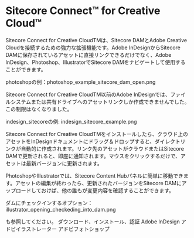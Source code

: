 # Sitecore Connect™ for Creative Cloud™

Sitecore Connect for Creative CloudTMは、Sitecore DAMとAdobe Creative Cloudを接続するための強力な拡張機能です。Adobe InDesignからSitecore DAMに保存されているアセットに直接リンクできるだけでなく、Adobe InDesign、Photoshop、IllustratorでSitecore DAMをナビゲートして使用することができます。

photoshopの例：photoshop_example_sitecore_dam_open.png

Sitecore Connect for Creative CloudTM以前のAdobe InDesignでは、ファイルシステムまたは共有ドライブへのアセットリンクしか作成できませんでした。この制限はなくなりました。

indesign_sitecoreの例: indesign_sitecore_example.png

Sitecore Connect for Creative CloudTMをインストールしたら、クラウド上のアセットをInDesignドキュメントにドラッグ＆ドロップすると、ダイレクトリンクが自動的に作成されます。リンク先のアセットがクラウドまたはSitecore DAMで更新されると、即座に通知されます。マウスをクリックするだけで、アセットは最新バージョンに更新されます。

PhotoshopやIllustratorでは、Sitecore Content Hubパネルに簡単に移動できます。アセットの編集が終わったら、更新されたバージョンをSitecore DAMにアップロードしておけば、他の誰もが変更内容を確認することができます。

ダムにチェックインするオプション： illustrator_opening_checkeding_into_dam.png

も参照してください。
ダウンロード、インストール、認証
Adobe InDesign
アドビイラストレーター
アドビフォトショップ
